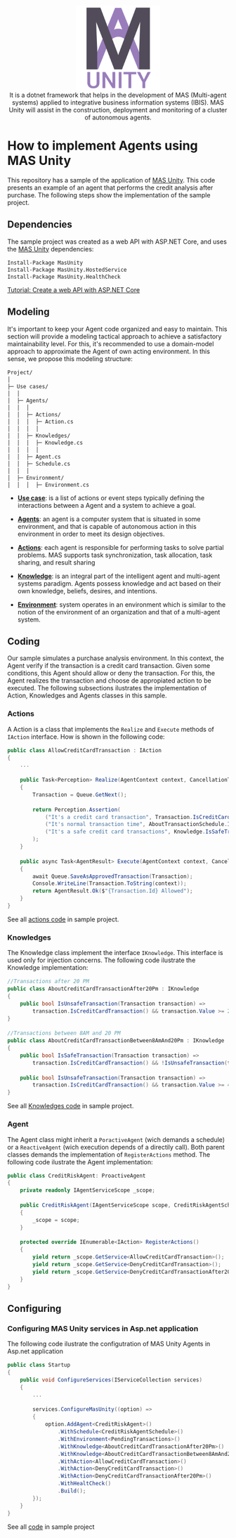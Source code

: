                                                                                                
<p align='center'>
    <img width=192" src="https://raw.githubusercontent.com/8T4/mas-unity/main/docs/imgs/logo.png" />
    <br/>It is a dotnet framework that helps in the development of MAS (Multi-agent systems) applied to integrative business information systems (IBIS). MAS Unity will assist in the construction, deployment and monitoring of a cluster of autonomous agents.
</p>

# How to implement Agents using MAS Unity
This repository has a sample of the application of [MAS Unity](https://github.com/8T4/mas-unity). This code presents an example of an agent that performs the credit analysis after purchase. The following steps show the implementation of the sample project.

## Dependencies
The sample project was created as a web API with ASP.NET Core, and uses the [MAS Unity](https://github.com/8T4/mas-unity) dependencies:

```
Install-Package MasUnity
Install-Package MasUnity.HostedService
Install-Package MasUnity.HealthCheck
```

[Tutorial: Create a web API with ASP.NET Core](https://docs.microsoft.com/en-us/aspnet/core/tutorials/first-web-api?view=aspnetcore-5.0&tabs=visual-studio)

## Modeling
It's important to keep your Agent code organized and easy to maintain. This section will provide a modeling tactical approach to achieve a satisfactory maintainability level. For this, it's recommended to use a domain-model approach to approximate the Agent of own acting environment. In this sense, we propose this modeling structure:

```
Project/
│  
├─ Use cases/
│  │  
│  ├─ Agents/
│  │  │
│  │  ├─ Actions/
│  │  │  ├─ Action.cs
│  │  │  │
│  │  ├─ Knowledges/
│  │  │  ├─ Knowledge.cs
│  │  │  │
│  │  ├─ Agent.cs
│  │  ├─ Schedule.cs
│  │  │  
│  ├─ Environment/
│  │  │  ├─ Environment.cs
```

- [**Use case**](https://en.wikipedia.org/wiki/Use_case): is a list of actions or event steps typically defining the interactions between a Agent and a system to achieve a goal. 
                                                                                                 
- [**Agents**](https://www.researchgate.net/publication/222827222): an agent is a computer system that is situated in some environment, and that is capable of autonomous action in this environment in order to meet its design objectives.
                                                                                                 
- [**Actions**](https://www.researchgate.net/publication/222827222): each agent is responsible for performing tasks to solve partial problems. MAS supports task synchronization, task allocation, task sharing, and result sharing
                                                                                                 
- [**Knowledge**](https://www.researchgate.net/publication/222827222): is an integral part of the intelligent agent and multi-agent systems paradigm. Agents possess knowledge and act based on their own knowledge, beliefs, desires, and intentions.

- [**Environment**](https://www.researchgate.net/publication/222827222): system operates in an environment which is similar to the notion of the environment of an organization and that of a multi-agent system.
                                                                                                 

## Coding
Our sample simulates a purchase analysis environment. In this context, the Agent verify if the transaction is a credit card transaction. Given some conditions, this Agent should allow or deny the transaction. For this, the Agent realizes the transaction and choose de appropiated action to be executed. The following subsections ilustrates the implementation of Action, Knowledges and Agents classes in this sample.                                                                                                    
                                                                                                 
### Actions
A Action is a class that implements the `Realize` and `Execute` methods of `IAction` interface. How is shown in the following code:
                                                                                                 
```c#
public class AllowCreditCardTransaction : IAction
{
    ...
                                                                                                 
    public Task<Perception> Realize(AgentContext context, CancellationToken cancellation)
    {
        Transaction = Queue.GetNext();

        return Perception.Assertion(
            ("It's a credit card transaction", Transaction.IsCreditCardTransaction()),
            ("It's normal transaction time", AboutTransactionSchedule.ItsNormalTransactionSchedule()),
            ("It's a safe credit card transactions", Knowledge.IsSafeTransaction(Transaction))
        );
    }

    public async Task<AgentResult> Execute(AgentContext context, CancellationToken cancellation)
    {
        await Queue.SaveAsApprovedTransaction(Transaction);
        Console.WriteLine(Transaction.ToString(context));
        return AgentResult.Ok($"{Transaction.Id} Allowed");
    }
}  
```
See all [actions code](https://github.com/8T4/mas-unity-sample/tree/main/MyBusiness.Compliance/RiskAnalysis/Agents/CreditRisk/Actions) in sample project.


### Knowledges
The Knowledge class implement the interface `IKnowledge`. This interface is used only for injection concerns. The following code ilustrate the Knowledge implementation:
                 
```c#
//Transactions after 20 PM               
public class AboutCreditCardTransactionAfter20Pm : IKnowledge
{
    public bool IsUnsafeTransaction(Transaction transaction) =>
        transaction.IsCreditCardTransaction() && transaction.Value >= 2500 && transaction.ReliabilityRating <= 3;
}

//Transactions between 8AM and 20 PM                  
public class AboutCreditCardTransactionBetween8AmAnd20Pm : IKnowledge
{
    public bool IsSafeTransaction(Transaction transaction) =>
        transaction.IsCreditCardTransaction() && !IsUnsafeTransaction(transaction);

    public bool IsUnsafeTransaction(Transaction transaction) =>
        transaction.IsCreditCardTransaction() && transaction.Value >= 4500 && transaction.ReliabilityRating < 3;
}
```
See all [Knowledges code](https://github.com/8T4/mas-unity-sample/tree/main/MyBusiness.Compliance/RiskAnalysis/Agents/CreditRisk/Knowledges) in sample project.
                 
### Agent
The Agent class might inherit a `PoractiveAgent` (wich demands a schedule) or a `ReactiveAgent` (wich execution depends of a directily call). Both parent classes demands the implementation of `RegisterActions` method. The following code ilustrate the Agent implementation:

```c#
public class CreditRiskAgent: ProactiveAgent
{
    private readonly IAgentServiceScope _scope;

    public CreditRiskAgent(IAgentServiceScope scope, CreditRiskAgentSchedule schedule) : base(schedule)
    {
        _scope = scope;
    }

    protected override IEnumerable<IAction> RegisterActions()
    {
        yield return _scope.GetService<AllowCreditCardTransaction>();
        yield return _scope.GetService<DenyCreditCardTransaction>();
        yield return _scope.GetService<DenyCreditCardTransactionAfter20Pm>();
    }
}
```

## Configuring
                 
### Configuring MAS Unity services in Asp.net application

The following code ilustrate the configutration of MAS Unity Agents in Asp.net application

```c#
public class Startup
{
    public void ConfigureServices(IServiceCollection services)
    {
        ...
                 
        services.ConfigureMasUnity((option) =>
        {
            option.AddAgent<CreditRiskAgent>()
                .WithSchedule<CreditRiskAgentSchedule>()
                .WithEnvironment<PendingTransactions>()
                .WithKnowledge<AboutCreditCardTransactionAfter20Pm>()
                .WithKnowledge<AboutCreditCardTransactionBetween8AmAnd20Pm>()
                .WithAction<AllowCreditCardTransaction>()
                .WithAction<DenyCreditCardTransaction>()
                .WithAction<DenyCreditCardTransactionAfter20Pm>()
                .WithHealtCheck()
                .Build();
        });
    }
}                 
```
See all [code](https://github.com/8T4/mas-unity-sample/blob/main/MyBusiness.Compliance/Startup.cs) in sample project
